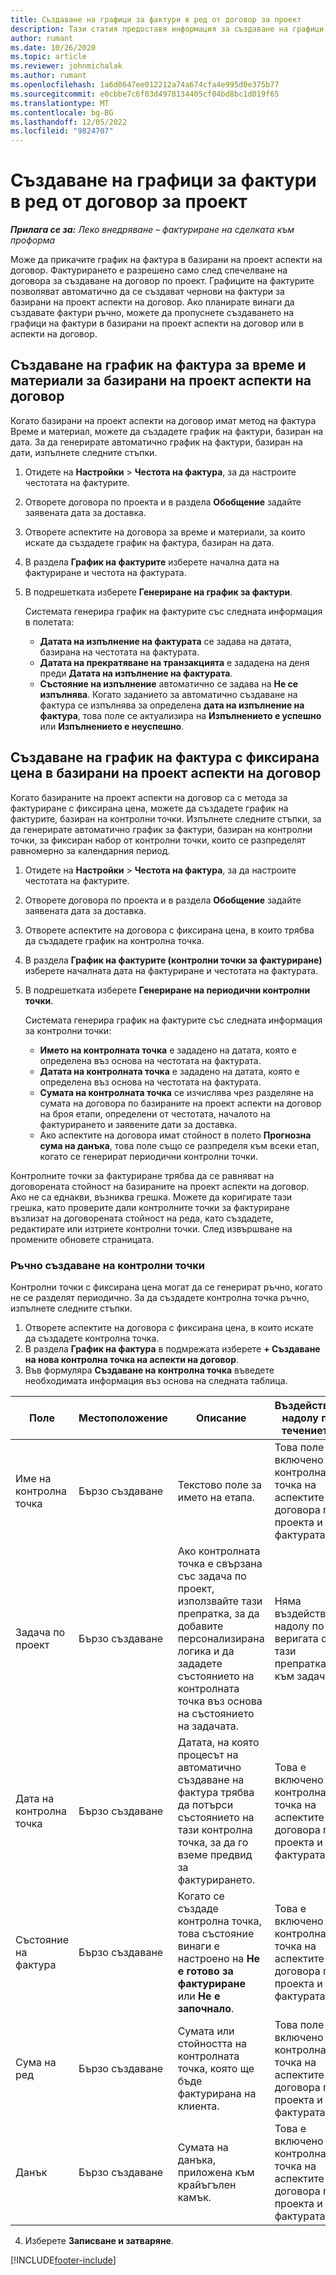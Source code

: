 ```yaml
---
title: Създаване на графици за фактури в ред от договор за проект
description: Тази статия предоставя информация за създаване на графици на фактура и контролни точки.
author: rumant
ms.date: 10/26/2020
ms.topic: article
ms.reviewer: johnmichalak
ms.author: rumant
ms.openlocfilehash: 1a6d0647ee012212a74a674cfa4e995d0e375b77
ms.sourcegitcommit: e0cbbe7c6f03d4978134405cf04bd8bc1d019f65
ms.translationtype: MT
ms.contentlocale: bg-BG
ms.lasthandoff: 12/05/2022
ms.locfileid: "9824707"
---
```

# <a name="create-invoice-schedules-on-a-project-contract-line"></a>Създаване на графици за фактури в ред от договор за проект

_**Прилага се за:** Леко внедряване – фактуриране на сделката към проформа_

Може да прикачите график на фактура в базирани на проект аспекти на договор. Фактурирането е разрешено само след спечелване на договора за създаване на договор по проект. Графиците на фактурите позволяват автоматично да се създават чернови на фактури за базирани на проект аспекти на договор. Ако планирате винаги да създавате фактури ръчно, можете да пропуснете създаването на графици на фактури в базирани на проект аспекти на договор или в аспекти на договор.

## <a name="create-a-time-and-material-invoice-schedule-for-a-project-based-contract-line"></a>Създаване на график на фактура за време и материали за базирани на проект аспекти на договор

Когато базирани на проект аспекти на договор имат метод на фактура Време и материал, можете да създадете график на фактури, базиран на дата. За да генерирате автоматично график на фактури, базиран на дати, изпълнете следните стъпки.

1. Отидете на **Настройки** > **Честота на фактура**, за да настроите честотата на фактурите.
2. Отворете договора по проекта и в раздела **Обобщение** задайте заявената дата за доставка.
3. Отворете аспектите на договора за време и материали, за които искате да създадете график на фактура, базиран на дата. 
4. В раздела **График на фактурите** изберете начална дата на фактуриране и честота на фактурата. 
5. В подрешетката изберете **Генериране на график за фактури**.

    Системата генерира график на фактурите със следната информация в полетата:

    - **Датата на изпълнение на фактурата** се задава на датата, базирана на честотата на фактурата.
    - **Датата на прекратяване на транзакцията** е зададена на деня преди **Датата на изпълнение на фактурата**.
    - **Състояние на изпълнение** автоматично се задава на **Не се изпълнява**. Когато заданието за автоматично създаване на фактура се изпълнява за определена **дата на изпълнение на фактура**, това поле се актуализира на **Изпълнението е успешно** или **Изпълнението е неуспешно**.

## <a name="create-a-fixed-price-invoice-schedule-for-a-project-based-contract-line"></a>Създаване на график на фактура с фиксирана цена в базирани на проект аспекти на договор

Когато базираните на проект аспекти на договор са с метода за фактуриране с фиксирана цена, можете да създадете график на фактурите, базиран на контролни точки. Изпълнете следните стъпки, за да генерирате автоматично график за фактури, базиран на контролни точки, за фиксиран набор от контролни точки, които се разпределят равномерно за календарния период.

1. Отидете на **Настройки** > **Честота на фактура**, за да настроите честотата на фактурите.
2. Отворете договора по проекта и в раздела **Обобщение** задайте заявената дата за доставка.
3. Отворете аспектите на договора с фиксирана цена, в които трябва да създадете график на контролна точка. 
4. В раздела **График на фактурите (контролни точки за фактуриране)** изберете началната дата на фактуриране и честотата на фактурата. 
5. В подрешетката изберете **Генериране на периодични контролни точки**.

    Системата генерира график на фактурите със следната информация за контролни точки:

    - **Името на контролната точка** е зададено на датата, която е определена въз основа на честотата на фактурата.
    - **Датата на контролната точка** е зададено на датата, която е определена въз основа на честотата на фактурата.
    - **Сумата на контролната точка** се изчислява чрез разделяне на сумата на договора по базираните на проект аспекти на договор на броя етапи, определени от честотата, началото на фактурирането и заявените дати за доставка.
    - Ако аспектите на договора имат стойност в полето **Прогнозна сума на данъка**, това поле също се разпределя към всеки етап, когато се генерират периодични контролни точки.

Контролните точки за фактуриране трябва да се равняват на договорената стойност на базираните на проект аспекти на договор. Ако не са еднакви, възниква грешка. Можете да коригирате тази грешка, като проверите дали контролните точки за фактуриране възлизат на договорената стойност на реда, като създадете, редактирате или изтриете контролни точки. След извършване на промените обновете страницата.

### <a name="manually-create-milestones"></a>Ръчно създаване на контролни точки

Контролни точки с фиксирана цена могат да се генерират ръчно, когато не се разделят периодично. За да създадете контролна точка ръчно, изпълнете следните стъпки.

1. Отворете аспектите на договора с фиксирана цена, в които искате да създадете контролна точка. 
2. В раздела **График на фактура** в подмрежата изберете **+ Създаване на нова контролна точка на аспекти на договор**.
3. Във формуляра **Създаване на контролна точка** въведете необходимата информация въз основа на следната таблица. 

| Поле | Местоположение | Описание | Въздействие надолу по течението |
| --- | --- | --- | --- |
| Име на контролна точка | Бързо създаване | Текстово поле за името на етапа. | Това поле е включено в контролната точка на аспектите на договора по проекта и фактурата. |
| Задача по проект | Бързо създаване | Ако контролната точка е свързана със задача по проект, използвайте тази препратка, за да добавите персонализирана логика и да зададете състоянието на контролната точка въз основа на състоянието на задачата. | Няма въздействие надолу по веригата от тази препратка към задача. |
| Дата на контролна точка | Бързо създаване | Датата, на която процесът на автоматично създаване на фактура трябва да потърси състоянието на тази контролна точка, за да го вземе предвид за фактурирането. | Това е включено в контролната точка на аспектите на договора по проекта и фактурата. |
| Състояние на фактура | Бързо създаване | Когато се създаде контролна точка, това състояние винаги е настроено на **Не е готово за фактуриране** или **Не е започнало**. | Това е включено в контролната точка на аспектите на договора по проекта и фактурата. |
| Сума на ред | Бързо създаване | Сумата или стойността на контролната точка, която ще бъде фактурирана на клиента. | Това поле е включено в контролната точка на аспектите на договора по проекта и фактурата. |
| Данък | Бързо създаване | Сумата на данъка, приложена към крайъгълен камък. | Това е включено в контролната точка на аспектите на договора по проекта и фактурата. |

4. Изберете **Записване и затваряне**.


[!INCLUDE[footer-include](../../includes/footer-banner.md)]
